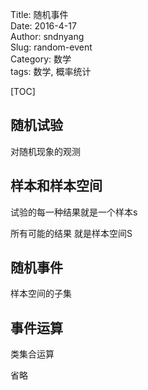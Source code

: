 Title: 随机事件   
Date: 2016-4-17  
Author: sndnyang  
Slug: random-event   
Category: 数学  
tags: 数学, 概率统计  

[TOC]

## 随机试验

对随机现象的观测

## 样本和样本空间

试验的每一种结果就是一个样本s

所有可能的结果 就是样本空间S

## 随机事件

样本空间的子集

## 事件运算

类集合运算

省略



